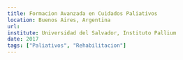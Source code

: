 ```yaml
---
title: Formacion Avanzada en Cuidados Paliativos
location: Buenos Aires, Argentina
url:
institute: Universidad del Salvador, Instituto Pallium
date: 2017
tags: ["Paliativos", "Rehabilitacion"]
---
```

